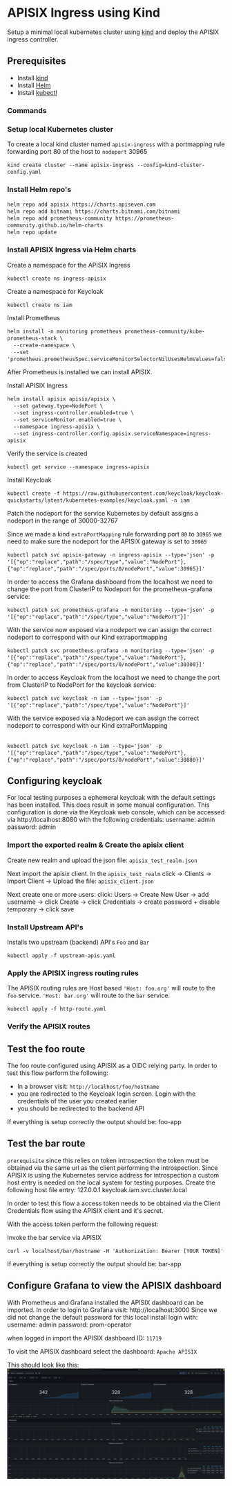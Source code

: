 # APISIX Ingress using Kind
Setup a minimal local kubernetes cluster using [kind](https://kind.sigs.k8s.io/) and deploy the APISIX ingress controller. 

## Prerequisites
- Install [kind](https://kind.sigs.k8s.io/docs/user/quick-start/)
- Install [Helm](https://helm.sh/)
- Install [kubectl](https://kubernetes.io/docs/tasks/tools/)

### Commands

### Setup local Kubernetes cluster
To create a local kind cluster named `apisix-ingress` with a portmapping rule forwarding port 80 of the host to `nodeport` 30965 
```shell
kind create cluster --name apisix-ingress --config=kind-cluster-config.yaml
```

### Install Helm repo's
```shell
helm repo add apisix https://charts.apiseven.com
helm repo add bitnami https://charts.bitnami.com/bitnami
helm repo add prometheus-community https://prometheus-community.github.io/helm-charts
helm repo update
```

### Install APISIX Ingress via Helm charts
Create a namespace for the APISIX Ingress
```shell
kubectl create ns ingress-apisix
```

Create a namespace for Keycloak
```shell
kubectl create ns iam
```

Install Prometheus
```shell
helm install -n monitoring prometheus prometheus-community/kube-prometheus-stack \
  --create-namespace \
  --set 'prometheus.prometheusSpec.serviceMonitorSelectorNilUsesHelmValues=false'
```

After Prometheus is installed we can install APISIX.

Install APISIX Ingress
```shell
helm install apisix apisix/apisix \
  --set gateway.type=NodePort \
  --set ingress-controller.enabled=true \
  --set serviceMonitor.enabled=true \
  --namespace ingress-apisix \
  --set ingress-controller.config.apisix.serviceNamespace=ingress-apisix
```

Verify the service is created
```shell
kubectl get service --namespace ingress-apisix
```

Install Keycloak
```shell
kubectl create -f https://raw.githubusercontent.com/keycloak/keycloak-quickstarts/latest/kubernetes-examples/keycloak.yaml -n iam
```

Patch the nodeport for the service
Kubernetes by default assigns a nodeport in the range of 30000-32767

Since we made a kind `extraPortMapping` rule forwarding port `80` to `30965` we need to make sure the nodeport for the APISIX gateway is set to `30965`

```shell
kubectl patch svc apisix-gateway -n ingress-apisix --type='json' -p '[{"op":"replace","path":"/spec/type","value":"NodePort"},{"op":"replace","path":"/spec/ports/0/nodePort","value":30965}]'
```

In order to access the Grafana dashboard from the localhost we need to change the port from ClusterIP to Nodeport for the prometheus-grafana service:
```shell
kubectl patch svc prometheus-grafana -n monitoring --type='json' -p '[{"op":"replace","path":"/spec/type","value":"NodePort"}]'
```

With the service now exposed via a nodeport we can assign the correct nodeport to correspond with our Kind extraportmapping

```shell
kubectl patch svc prometheus-grafana -n monitoring --type='json' -p '[{"op":"replace","path":"/spec/type","value":"NodePort"},{"op":"replace","path":"/spec/ports/0/nodePort","value":30300}]'
```

In order to access Keycloak from the localhost we need to change the port from ClusterIP to NodePort for the keycloak service:
```shell
kubectl patch svc keycloak -n iam --type='json' -p '[{"op":"replace","path":"/spec/type","value":"NodePort"}]'
```
With the service exposed via a Nodeport we can  assign the correct nodeport to correspond with our Kind extraPortMapping
```shell

kubectl patch svc keycloak -n iam --type='json' -p '[{"op":"replace","path":"/spec/type","value":"NodePort"},{"op":"replace","path":"/spec/ports/0/nodePort","value":30880}]'
```

## Configuring keycloak
For local testing purposes a ephemeral keycloak with the default settings has been installed. This does result in some manual configuration.
This configuration is done via the Keycloak web console, which can be accessed via http://localhost:8080 with the following credentials:
username: admin
password: admin

### Import the exported realm & Create the apisix client
Create new realm and upload the json file: `apisix_test_realm.json`

Next import the apisix client. In the `apisix_test_realm` click -> Clients -> Import Client -> Upload the file: `apisix_client.json`

Next create one or more users: click: Users -> Create New User -> add username -> click Create -> click Credentials -> create password + disable temporary -> click save 

### Install Upstream API's
Installs two upstream (backend) API's `Foo` and `Bar`
```shell
kubectl apply -f upstream-apis.yaml
```

### Apply the APISIX ingress routing rules
The APISIX routing rules are Host based `'Host: foo.org'` will route to the `foo` service. `'Host: bar.org'` will route to the `bar` service.

```shell
kubectl apply -f http-route.yaml
```

### Verify the APISIX routes

## Test the foo route
The foo route configured using APISIX as a OIDC relying party. In order to test this flow perform the following:
- In a browser visit: `http://localhost/foo/hostname`
- you are redirected to the Keycloak login screen. Login with the credentials of the user you created earlier
- you should be redirected to the backend API

If everything is setup correctly the output should be:
foo-app

## Test the bar route

`prerequisite` since this relies on token introspection the token must be obtained via the same url as the client performing the introspection. Since APISIX is using the Kubernetes service address for introspection a custom host entry is needed on the local system for testing purposes. 
Create the following host file entry:
127.0.0.1	keycloak.iam.svc.cluster.local

In order to test this flow a access token needs to be obtained via the Client Credentials flow using the APISIX client and it's secret.

With the access token perform the following request:

Invoke the bar service via APISIX
```shell
curl -v localhost/bar/hostname -H 'Authorization: Bearer [YOUR TOKEN]'
```
If everything is setup correctly the output should be:
bar-app

## Configure Grafana to view the APISIX dashboard
With Prometheus and Grafana installed the APISIX dashboard can be imported.
In order to login to Grafana visit: http://localhost:3000
Since we did not change the default password for this local install login with:
username: admin
password: prom-operator

when logged in import the APISIX dashboard ID: `11719`

To visit the APISIX dashboard select the dashboard: `Apache APISIX`

This should look like this:
![APISIX Grafana dashboard](../../docs/diagrams/grafana-apisix-dashboard.png)